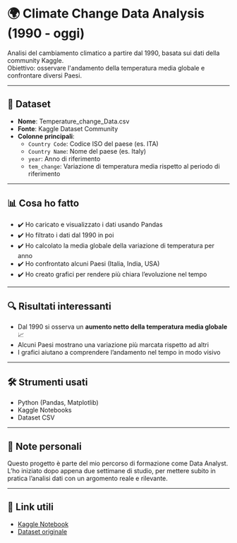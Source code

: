 # 🌍 Climate Change Data Analysis (1990 - oggi)

Analisi del cambiamento climatico a partire dal 1990, basata sui dati della community Kaggle.  
Obiettivo: osservare l'andamento della temperatura media globale e confrontare diversi Paesi.

---

## 📁 Dataset

- **Nome**: Temperature_change_Data.csv  
- **Fonte**: Kaggle Dataset Community  
- **Colonne principali**:
  - `Country Code`: Codice ISO del paese (es. ITA)
  - `Country Name`: Nome del paese (es. Italy)
  - `year`: Anno di riferimento
  - `tem_change`: Variazione di temperatura media rispetto al periodo di riferimento

---

## 📊 Cosa ho fatto

- ✔️ Ho caricato e visualizzato i dati usando Pandas
- ✔️ Ho filtrato i dati dal 1990 in poi
- ✔️ Ho calcolato la media globale della variazione di temperatura per anno
- ✔️ Ho confrontato alcuni Paesi (Italia, India, USA)
- ✔️ Ho creato grafici per rendere più chiara l’evoluzione nel tempo

---

## 🔍 Risultati interessanti

- Dal 1990 si osserva un **aumento netto della temperatura media globale** 📈
- Alcuni Paesi mostrano una variazione più marcata rispetto ad altri
- I grafici aiutano a comprendere l’andamento nel tempo in modo visivo

---

## 🛠️ Strumenti usati

- Python (Pandas, Matplotlib)
- Kaggle Notebooks
- Dataset CSV

---

## 📌 Note personali

Questo progetto è parte del mio percorso di formazione come Data Analyst.  
L’ho iniziato dopo appena due settimane di studio, per mettere subito in pratica l’analisi dati con un argomento reale e rilevante.

---

## 🔗 Link utili

- [Kaggle Notebook](INSERISCI-LINK-QUI)
- [Dataset originale](INSERISCI-LINK-DATASET-KAGGLE)

